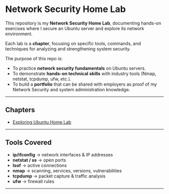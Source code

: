 # Network Security Home Lab

This repository is my **Network Security Home Lab**, documenting hands-on exercises where I secure an Ubuntu server and explore its network environment.  

Each lab is a **chapter**, focusing on specific tools, commands, and techniques for analyzing and strengthening system security.  

The purpose of this repo is:
- To practice **network security fundamentals** on Ubuntu servers.
- To demonstrate **hands-on technical skills** with industry tools (Nmap, netstat, tcpdump, ufw, etc.).
- To build a **portfolio** that can be shared with employers as proof of my Network Security and system administration knowledge.

---

## Chapters
- [Exploring Ubuntu Home Lab](Exploring_Ubuntu_Home_Lab.md)

---

## Tools Covered
- **ip/ifconfig** → network interfaces & IP addresses  
- **netstat / ss** → open ports  
- **lsof** → active connections  
- **nmap** → scanning, services, versions, vulnerabilities  
- **tcpdump** → packet capture & traffic analysis  
- **ufw** → firewall rules  

---

